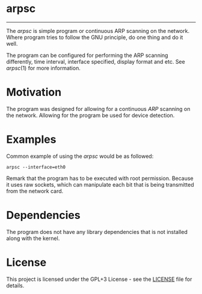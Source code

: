 # arpsc #
----
The *arpsc* is simple program or continuous ARP scanning on the network. Where program tries to follow the GNU principle, do one thing and do it well.

The program can be configured for performing the ARP scanning differently, time interval, interface specified, display format and etc. See *arpsc*(1) for more information. 


# Motivation #
The program was designed for allowing for a continuous *ARP* scanning on the network. Allowing for the program be used for device detection. 

# Examples #
Common example of using the *arpsc* would be as followed:
```
arpsc --interface=eth0
```

Remark that the program has to be executed with root permission. Because it uses raw sockets, which can manipulate each bit that is being transmitted from the network card.

# Dependencies #
The program does not have any library dependencies that is not installed along with the kernel.

# License #
This project is licensed under the GPL+3 License - see the [LICENSE](LICENSE) file for details.

